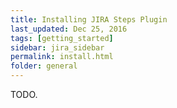 ```yaml
---
title: Installing JIRA Steps Plugin
last_updated: Dec 25, 2016
tags: [getting_started]
sidebar: jira_sidebar
permalink: install.html
folder: general
---
```

TODO.

